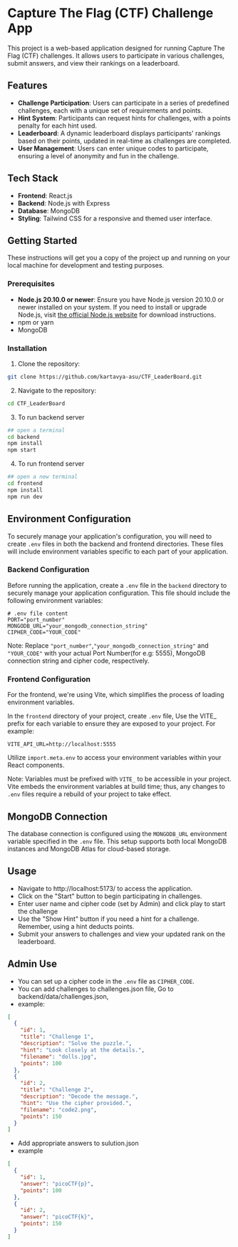 # Capture The Flag (CTF) Challenge App

This project is a web-based application designed for running Capture The Flag (CTF) challenges. It allows users to participate in various challenges, submit answers, and view their rankings on a leaderboard.

## Features

- **Challenge Participation**: Users can participate in a series of predefined challenges, each with a unique set of requirements and points.
- **Hint System**: Participants can request hints for challenges, with a points penalty for each hint used.
- **Leaderboard**: A dynamic leaderboard displays participants' rankings based on their points, updated in real-time as challenges are completed.
- **User Management**: Users can enter unique codes to participate, ensuring a level of anonymity and fun in the challenge.

## Tech Stack

- **Frontend**: React.js
- **Backend**: Node.js with Express
- **Database**: MongoDB
- **Styling**: Tailwind CSS for a responsive and themed user interface.

## Getting Started

These instructions will get you a copy of the project up and running on your local machine for development and testing purposes.

### Prerequisites

- **Node.js 20.10.0 or newer**: Ensure you have Node.js version 20.10.0 or newer installed on your system. If you need to install or upgrade Node.js, visit [the official Node.js website](https://nodejs.org/) for download instructions.
- npm or yarn
- MongoDB

### Installation

1. Clone the repository:

```bash
git clone https://github.com/kartavya-asu/CTF_LeaderBoard.git

```

2. Navigate to the repository:

```bash
cd CTF_LeaderBoard
```

3. To run backend server

```bash
## open a terminal
cd backend
npm install
npm start
```

4. To run frontend server

```bash
## open a new terminal
cd frontend
npm install
npm run dev
```

## Environment Configuration

To securely manage your application's configuration, you will need to create `.env` files in both the backend and frontend directories. These files will include environment variables specific to each part of your application.

### Backend Configuration

Before running the application, create a `.env` file in the `backend` directory to securely manage your application configuration. This file should include the following environment variables:

```text
# .env file content
PORT="port_number"
MONGODB_URL="your_mongodb_connection_string"
CIPHER_CODE="YOUR_CODE"
```

Note: Replace `"port_number"`,`"your_mongodb_connection_string"` and `"YOUR_CODE"` with your actual Port Number(for e.g: 5555), MongoDB connection string and cipher code, respectively.

### Frontend Configuration

For the frontend, we're using Vite, which simplifies the process of loading environment variables.

In the `frontend` directory of your project, create `.env` file, Use the VITE\_ prefix for each variable to ensure they are exposed to your project. For example:

```text
VITE_API_URL=http://localhost:5555
```

Utilize `import.meta.env` to access your environment variables within your React components.

Note: Variables must be prefixed with `VITE_` to be accessible in your project. Vite embeds the environment variables at build time; thus, any changes to `.env` files require a rebuild of your project to take effect.

## MongoDB Connection

The database connection is configured using the `MONGODB_URL` environment variable specified in the `.env` file. This setup supports both local MongoDB instances and MongoDB Atlas for cloud-based storage.

## Usage

- Navigate to http://localhost:5173/ to access the application.
- Click on the "Start" button to begin participating in challenges.
- Enter user name and cipher code (set by Admin) and click play to start the challenge
- Use the "Show Hint" button if you need a hint for a challenge. Remember, using a hint deducts points.
- Submit your answers to challenges and view your updated rank on the leaderboard.

## Admin Use

- You can set up a cipher code in the `.env` file as `CIPHER_CODE`.
- You can add challenges to challenges.json file,
  Go to backend/data/challenges.json,
- example:

```json
[
  {
    "id": 1,
    "title": "Challenge 1",
    "description": "Solve the puzzle.",
    "hint": "Look closely at the details.",
    "filename": "dolls.jpg",
    "points": 100
  },
  {
    "id": 2,
    "title": "Challenge 2",
    "description": "Decode the message.",
    "hint": "Use the cipher provided.",
    "filename": "code2.png",
    "points": 150
  }
]
```

- Add appropriate answers to sulution.json
- example

```json
[
  {
    "id": 1,
    "answer": "picoCTF{p}",
    "points": 100
  },
  {
    "id": 2,
    "answer": "picoCTF{k}",
    "points": 150
  }
]
```
